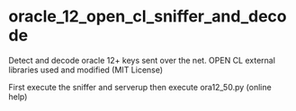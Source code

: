 # oracle_12_open_cl_sniffer_and_decode

Detect and decode oracle 12+ keys sent over the net. OPEN CL external libraries used and modified (MIT License)

First execute the sniffer and serverup
then execute ora12_50.py (online help)

